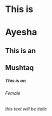 # This is  <h1> Ayesha
## This is an <h2> Mushtaq
##### This is an <h6> Female
  
  *this text will be italic*
